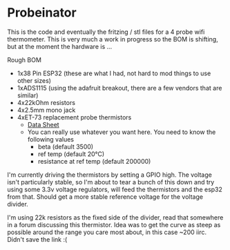 # Probeinator

This is the code and eventually the fritzing / stl files for a 4 probe wifi thermometer.  This is 
very much a work in progress so the BOM is shifting, but at the moment the hardware is ...

Rough BOM

- 1x38 Pin ESP32 (these are what I had, not hard to mod things to use other sizes)
- 1xADS1115 (using the adafruit breakout, there are a few vendors that are similar)
- 4x22kOhm resistors
- 4x2.5mm mono jack
- 4xET-73 replacement probe thermistors
  - [Data Sheet](https://drive.google.com/file/d/1ukcaFtORlLmLLrnIlCA0BvS1rEwbFoyd4ReqIFV8y3iL1sojljPAW8x8bYZW/view) 
  - You can really use whatever you want here.  You need to know the following values
    - beta (default 3500)
    - ref temp (default 20°C)   
    - resistance at ref temp (default 200000)

I'm currently driving the thermistors by setting a GPIO high.  The voltage isn't particularly stable, so I'm about to tear a bunch of this down and try using some 3.3v voltage regulators, will feed the thermistors and the esp32 from that.  Should get a more stable reference voltage for the voltage divider.

I'm using 22k resistors as the fixed side of the divider, read that somewhere in a forum discussing this thermistor. Idea was to get the curve as steep as possible around the range you care most about, in this case ~200 iirc. Didn't save the link :(
